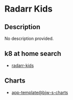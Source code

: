 # Radarr Kids

## Description

No description provided.

## k8 at home search

- [radarr-kids](https://nanne.dev/k8s-at-home-search/#/radarr-kids)

## Charts

- [app-template@bjw-s-charts](https://bjw-s.github.io/helm-charts/)
